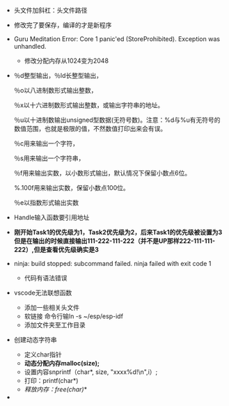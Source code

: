 * 头文件加斜杠：头文件路径

* 修改完了要保存，编译的才是新程序

* Guru Meditation Error: Core  1 panic'ed (StoreProhibited). Exception was unhandled.
  * 修改分配内存从1024变为2048

* ％d整型输出，％ld长整型输出，

  ％o以八进制数形式输出整数，

  ％x以十六进制数形式输出整数，或输出字符串的地址。

  ％u以十进制数输出unsigned型数据(无符号数)。注意：%d与%u有无符号的数值范围，也就是极限的值，不然数值打印出来会有误。

  ％c用来输出一个字符，

  ％s用来输出一个字符串，

  ％f用来输出实数，以小数形式输出，默认情况下保留小数点6位。

  %.100f用来输出实数，保留小数点100位。

  ％e以指数形式输出实数

* Handle输入函数要引用地址
* **刚开始Task1的优先级为1，Task2优先级为2，后来Task1的优先级被设置为3**
  **但是在输出的时候直接输出111-222-111-222（并不是UP那样222-111-111-222）,但是查看优先级确实是3**

* ninja: build stopped: subcommand failed.
  ninja failed with exit code 1
  * 代码有语法错误
* vscode无法联想函数
  * 添加一些相关头文件
  * 软链接 命令行输ln -s ~/esp/esp-idf
  * 添加文件夹至工作目录

* 创建动态字符串
  * 定义char指针
  * **动态分配内存malloc(size);**
  * 设置内容snprintf（char*, size, "xxxx%d!\n",i）;
  * 打印：printf(char*)
  * **释放内存：free(char*)**
* 
